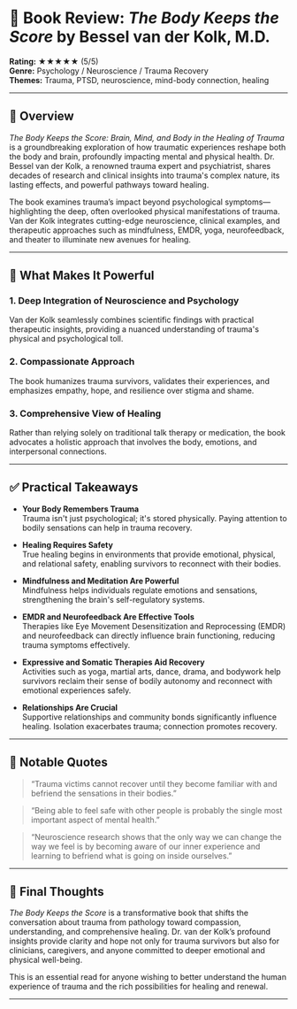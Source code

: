 # 📘 Book Review: *The Body Keeps the Score* by Bessel van der Kolk, M.D.

**Rating:** ★★★★★ (5/5)  
**Genre:** Psychology / Neuroscience / Trauma Recovery  
**Themes:** Trauma, PTSD, neuroscience, mind-body connection, healing  

---

## 📝 Overview

*The Body Keeps the Score: Brain, Mind, and Body in the Healing of Trauma* is a groundbreaking exploration of how traumatic experiences reshape both the body and brain, profoundly impacting mental and physical health. Dr. Bessel van der Kolk, a renowned trauma expert and psychiatrist, shares decades of research and clinical insights into trauma's complex nature, its lasting effects, and powerful pathways toward healing.

The book examines trauma’s impact beyond psychological symptoms—highlighting the deep, often overlooked physical manifestations of trauma. Van der Kolk integrates cutting-edge neuroscience, clinical examples, and therapeutic approaches such as mindfulness, EMDR, yoga, neurofeedback, and theater to illuminate new avenues for healing.

---

## 🌟 What Makes It Powerful

### 1. Deep Integration of Neuroscience and Psychology  
Van der Kolk seamlessly combines scientific findings with practical therapeutic insights, providing a nuanced understanding of trauma's physical and psychological toll.

### 2. Compassionate Approach  
The book humanizes trauma survivors, validates their experiences, and emphasizes empathy, hope, and resilience over stigma and shame.

### 3. Comprehensive View of Healing  
Rather than relying solely on traditional talk therapy or medication, the book advocates a holistic approach that involves the body, emotions, and interpersonal connections.

---

## ✅ Practical Takeaways

- **Your Body Remembers Trauma**  
  Trauma isn't just psychological; it's stored physically. Paying attention to bodily sensations can help in trauma recovery.

- **Healing Requires Safety**  
  True healing begins in environments that provide emotional, physical, and relational safety, enabling survivors to reconnect with their bodies.

- **Mindfulness and Meditation Are Powerful**  
  Mindfulness helps individuals regulate emotions and sensations, strengthening the brain's self-regulatory systems.

- **EMDR and Neurofeedback Are Effective Tools**  
  Therapies like Eye Movement Desensitization and Reprocessing (EMDR) and neurofeedback can directly influence brain functioning, reducing trauma symptoms effectively.

- **Expressive and Somatic Therapies Aid Recovery**  
  Activities such as yoga, martial arts, dance, drama, and bodywork help survivors reclaim their sense of bodily autonomy and reconnect with emotional experiences safely.

- **Relationships Are Crucial**  
  Supportive relationships and community bonds significantly influence healing. Isolation exacerbates trauma; connection promotes recovery.

---

## 💬 Notable Quotes

> “Trauma victims cannot recover until they become familiar with and befriend the sensations in their bodies.”

> “Being able to feel safe with other people is probably the single most important aspect of mental health.”

> “Neuroscience research shows that the only way we can change the way we feel is by becoming aware of our inner experience and learning to befriend what is going on inside ourselves.”

---

## 🧠 Final Thoughts

*The Body Keeps the Score* is a transformative book that shifts the conversation about trauma from pathology toward compassion, understanding, and comprehensive healing. Dr. van der Kolk’s profound insights provide clarity and hope not only for trauma survivors but also for clinicians, caregivers, and anyone committed to deeper emotional and physical well-being.

This is an essential read for anyone wishing to better understand the human experience of trauma and the rich possibilities for healing and renewal.

---

